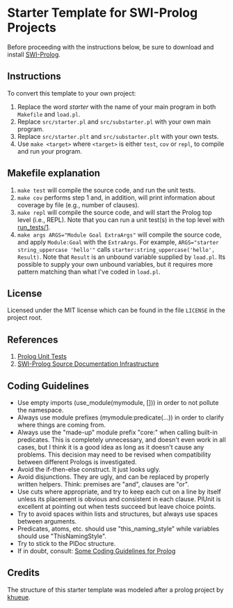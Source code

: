 # Starter Template for SWI-Prolog Projects

Before proceeding with the instructions below, be sure to download and install [SWI-Prolog](https://www.swi-prolog.org/Download.html).
## Instructions

To convert this template to your own project:
1. Replace the word *starter* with the name of your main program in both `Makefile` and `load.pl`.
2. Replace `src/starter.pl` and `src/substarter.pl` with your own main program.
3. Replace `src/starter.plt` and `src/substarter.plt` with your own tests.
4. Use `make <target>` where `<target>` is either `test`, `cov` or `repl`, to compile and run your program.

## Makefile explanation
1. `make test` will compile the source code, and run the unit tests.
2. `make cov` performs step 1 and, in addition, will print information about coverage by file (e.g., number of clauses).
3. `make repl` will compile the source code, and will start the Prolog top level (i.e., REPL).  Note that you can run a unit test(s) in the top level with [run_tests/1](https://www.swi-prolog.org/search?for=run_tests).
4. `make args ARGS="Module Goal ExtraArgs"` will compile the source code, and apply `Module:Goal` with the `ExtraArgs`. For example, `ARGS="starter string_uppercase 'hello'"` calls `starter:string_uppercase('hello', Result)`.  Note that `Result` is an unbound variable supplied by `load.pl`. Its possible to supply your own unbound variables, but it requires more pattern matching than what I've coded in `load.pl`.

## License
Licensed under the MIT license which can be found in the file
`LICENSE` in the project root.

## References

1. [Prolog Unit Tests](https://www.swi-prolog.org/pldoc/doc_for?object=section(%27packages/plunit.html%27))
2. [SWI-Prolog Source Documentation Infrastructure](https://www.swi-prolog.org/pldoc/doc_for?object=section(%27packages/pldoc.html%27))

## Coding Guidelines

 * Use empty imports (use_module(mymodule, [])) in order to not
   pollute the namespace.
 * Always use module prefixes (mymodule:predicate(...)) in order to
   clarify where things are coming from.
 * Always use the "made-up" module prefix "core:" when calling
   built-in predicates. This is completely unnecessary, and doesn't even
   work in all cases, but I think it is a good idea as long as it doesn't
   cause any problems. This decision may need to be revised when
   compatibility between different Prologs is investigated.
 * Avoid the if-then-else construct. It just looks ugly.
 * Avoid disjunctions. They are ugly, and can be replaced by properly
   written helpers. Think: premises are "and", clauses are "or".
 * Use cuts where appropriate, and try to keep each cut on a line by
   itself unless its placement is obvious and consistent in each clause.
   PlUnit is excellent at pointing out when tests succeed but leave
   choice points.
 * Try to avoid spaces within lists and structures, but always use
   spaces between arguments.
 * Predicates, atoms, etc. should use "this_naming_style" while variables
   should use "ThisNamingStyle".
 * Try to stick to the PlDoc structure.
 * If in doubt, consult: [Some Coding Guidelines for Prolog](https://www.cmpe.boun.edu.tr/sites/default/files/prolog_coding_guidelines.pdf)
 
## Credits
 The structure of this starter template was modeled after a prolog project by [khueue](https://github.com/khueue/prolog-json).
